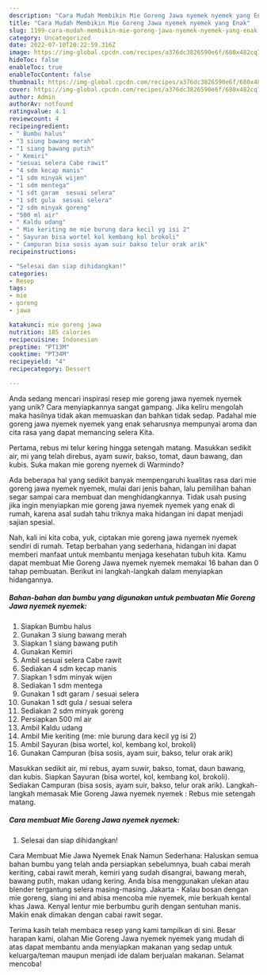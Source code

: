 ```yaml
---
description: "Cara Mudah Membikin Mie Goreng Jawa nyemek nyemek yang Enak"
title: "Cara Mudah Membikin Mie Goreng Jawa nyemek nyemek yang Enak"
slug: 1199-cara-mudah-membikin-mie-goreng-jawa-nyemek-nyemek-yang-enak
category: Uncategorized
date: 2022-07-10T20:22:59.316Z
image: https://img-global.cpcdn.com/recipes/a376dc3826590e6f/680x482cq70/mie-goreng-jawa-nyemek-nyemek-foto-resep-utama.jpg
hideToc: false
enableToc: true
enableTocContent: false
thumbnail: https://img-global.cpcdn.com/recipes/a376dc3826590e6f/680x482cq70/mie-goreng-jawa-nyemek-nyemek-foto-resep-utama.jpg
cover: https://img-global.cpcdn.com/recipes/a376dc3826590e6f/680x482cq70/mie-goreng-jawa-nyemek-nyemek-foto-resep-utama.jpg
author: Admin
authorAv: notfound
ratingvalue: 4.1
reviewcount: 4
recipeingredient:
- " Bumbu halus"
- "3 siung bawang merah"
- "1 siang bawang putih"
- " Kemiri"
- "sesuai selera Cabe rawit"
- "4 sdm kecap manis"
- "1 sdm minyak wijen"
- "1 sdm mentega"
- "1 sdt garam  sesuai selera"
- "1 sdt gula  sesuai selera"
- "2 sdm minyak goreng"
- "500 ml air"
- " Kaldu udang"
- " Mie keriting me mie burung dara kecil yg isi 2"
- " Sayuran bisa wortel kol kembang kol brokoli"
- " Campuran bisa sosis ayam suir bakso telur orak arik"
recipeinstructions:

- "Selesai dan siap dihidangkan!"
categories:
- Resep
tags:
- mie
- goreng
- jawa

katakunci: mie goreng jawa 
nutrition: 185 calories
recipecuisine: Indonesian
preptime: "PT13M"
cooktime: "PT34M"
recipeyield: "4"
recipecategory: Dessert

---
```





Anda sedang mencari inspirasi resep mie goreng jawa nyemek nyemek yang unik? Cara menyiapkannya sangat gampang. Jika keliru mengolah maka hasilnya tidak akan memuaskan dan bahkan tidak sedap. Padahal mie goreng jawa nyemek nyemek yang enak seharusnya mempunyai aroma dan cita rasa yang dapat memancing selera Kita.





Pertama, rebus mi telur kering hingga setengah matang. Masukkan sedikit air, mi yang telah direbus, ayam suwir, bakso, tomat, daun bawang, dan kubis. Suka makan mie goreng nyemek di Warmindo?

Ada beberapa hal yang sedikit banyak mempengaruhi kualitas rasa dari mie goreng jawa nyemek nyemek, mulai dari jenis bahan, lalu pemilihan bahan segar sampai cara membuat dan menghidangkannya. Tidak usah pusing jika ingin menyiapkan mie goreng jawa nyemek nyemek yang enak di rumah, karena asal sudah tahu triknya maka hidangan ini dapat menjadi sajian spesial.






Nah, kali ini kita coba, yuk, ciptakan mie goreng jawa nyemek nyemek sendiri di rumah. Tetap berbahan yang sederhana, hidangan ini dapat memberi manfaat untuk membantu menjaga kesehatan tubuh kita. Kamu dapat membuat Mie Goreng Jawa nyemek nyemek memakai 16 bahan dan 0 tahap pembuatan. Berikut ini langkah-langkah dalam menyiapkan hidangannya.

<!--inarticleads1-->

##### Bahan-bahan dan bumbu yang digunakan untuk pembuatan Mie Goreng Jawa nyemek nyemek:

1. Siapkan  Bumbu halus
1. Gunakan 3 siung bawang merah
1. Siapkan 1 siang bawang putih
1. Gunakan  Kemiri
1. Ambil sesuai selera Cabe rawit
1. Sediakan 4 sdm kecap manis
1. Siapkan 1 sdm minyak wijen
1. Sediakan 1 sdm mentega
1. Gunakan 1 sdt garam / sesuai selera
1. Gunakan 1 sdt gula / sesuai selera
1. Sediakan 2 sdm minyak goreng
1. Persiapkan 500 ml air
1. Ambil  Kaldu udang
1. Ambil  Mie keriting (me: mie burung dara kecil yg isi 2)
1. Ambil  Sayuran (bisa wortel, kol, kembang kol, brokoli)
1. Gunakan  Campuran (bisa sosis, ayam suir, bakso, telur orak arik)


Masukkan sedikit air, mi rebus, ayam suwir, bakso, tomat, daun bawang, dan kubis. Siapkan Sayuran (bisa wortel, kol, kembang kol, brokoli). Sediakan Campuran (bisa sosis, ayam suir, bakso, telur orak arik). Langkah-langkah memasak Mie Goreng Jawa nyemek nyemek : Rebus mie setengah matang. 

<!--inarticleads2-->

##### Cara membuat Mie Goreng Jawa nyemek nyemek:


1. Selesai dan siap dihidangkan!

Cara Membuat Mie Jawa Nyemek Enak Namun Sederhana: Haluskan semua bahan bumbu yang telah anda persiapkan sebelumnya, buah cabai merah keriting, cabai rawit merah, kemiri yang sudah disangrai, bawang merah, bawang putih, makan udang kering. Anda bisa menggunakan ulekan atau blender tergantung selera masing-masing. Jakarta - Kalau bosan dengan mie goreng, siang ini and abisa mencoba mie nyemek, mie berkuah kental khas Jawa. Kenyal lentur mie berbumbu gurih dengan sentuhan manis. Makin enak dimakan dengan cabai rawit segar. 

Terima kasih telah membaca resep yang kami tampilkan di sini. Besar harapan kami, olahan Mie Goreng Jawa nyemek nyemek yang mudah di atas dapat membantu anda menyiapkan makanan yang sedap untuk keluarga/teman maupun menjadi ide dalam berjualan makanan. Selamat mencoba!
